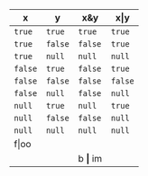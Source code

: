 x|y|x&y|x\|y
-|-|-|-
`true` | `true`  | `true`  | `true`
`true` | `false` | `false` | `true`
`true` | `null`  | `null`  | `null`
`false`| `true`  | `false` | `true`
`false`| `false` | `false` | `false`
`false`| `null`  | `false` | `null`
`null` | `true`  | `null`  | `true`
`null` | `false` | `false` | `null`
`null` | `null`  | `null`  | `null`
f\|oo | | |
| | | b **\|** im